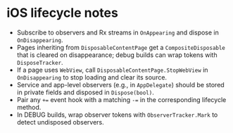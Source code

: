 # iOS lifecycle notes

- Subscribe to observers and Rx streams in `OnAppearing` and dispose in `OnDisappearing`.
- Pages inheriting from `DisposableContentPage` get a `CompositeDisposable` that is cleared on disappearance; debug builds can wrap tokens with `DisposeTracker`.
- If a page uses `WebView`, call `DisposableContentPage.StopWebView` in `OnDisappearing` to stop loading and clear its source.
- Service and app-level observers (e.g., in `AppDelegate`) should be stored in private fields and disposed in `Dispose(bool)`.
- Pair any `+=` event hook with a matching `-=` in the corresponding lifecycle method.
- In DEBUG builds, wrap observer tokens with `ObserverTracker.Mark` to detect undisposed observers.
